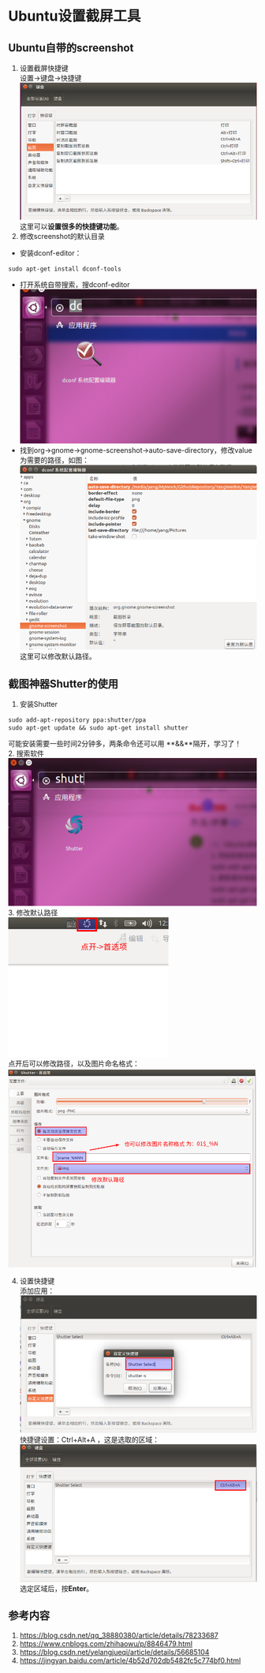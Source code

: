 # Ubuntu设置截屏工具     
## Ubuntu自带的screenshot  
1. 设置截屏快捷键  
设置->键盘->快捷键  
![012_1](./img/012_1.png)  
这里可以**设置很多的快捷键功能**。  
2. 修改screenshot的默认目录  
- 安装dconf-editor：  
```shell
sudo apt-get install dconf-tools
```
- 打开系统自带搜索，搜dconf-editor    
![012_2](./img/012_2.png)  
- 找到org->gnome->gnome-screenshot->auto-save-directory，修改value为需要的路径，如图：      
![012_3](./img/012_3.png)  
这里可以修改默认路径。  
## 截图神器Shutter的使用  
1. 安装Shutter  
```shell
sudo add-apt-repository ppa:shutter/ppa
sudo apt-get update && sudo apt-get install shutter
```
可能安装需要一些时间2分钟多，两条命令还可以用 **&&**隔开，学习了！   
2. 搜索软件  
![012_4](./img/012_4.png)   
3. 修改默认路径  
![012_7](./img/012_7.png)   
点开后可以修改路径，以及图片命名格式：  
![012_8](./img/012_8.png)   

4. 设置快捷键  
添加应用：  
![012_5](./img/012_5.png)  
快捷键设置：Ctrl+Alt+A ，这是选取的区域：  
![012_6](./img/012_6.png)  
选定区域后，按**Enter**。  


## 参考内容  
1. https://blog.csdn.net/qq_38880380/article/details/78233687  
2. https://www.cnblogs.com/zhihaowu/p/8846479.html  
3. https://blog.csdn.net/yelangjueqi/article/details/56685104  
4. https://jingyan.baidu.com/article/4b52d702db5482fc5c774bf0.html  


